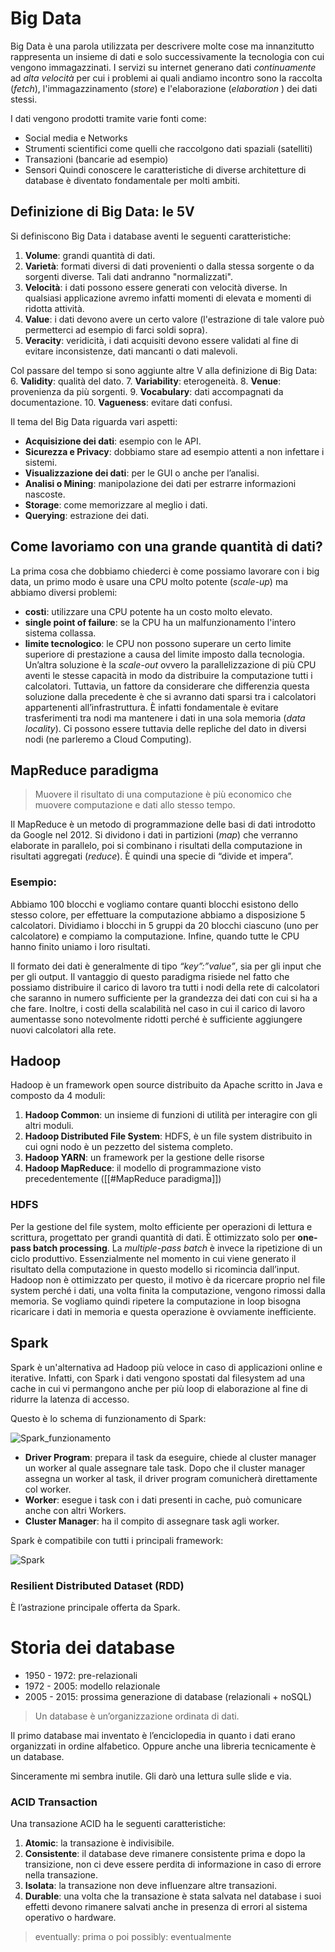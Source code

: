 # Big Data

Big Data è una parola utilizzata per descrivere molte cose ma innanzitutto rappresenta un insieme di dati e solo successivamente la tecnologia con cui vengono immagazzinati.
I servizi su internet generano dati *continuamente* ad *alta velocità* per cui i problemi ai quali andiamo incontro sono la raccolta (*fetch*), l'immagazzinamento (*store*) e l'elaborazione (*elaboration* ) dei dati stessi.

I dati vengono prodotti tramite varie fonti come:
- Social media e Networks
- Strumenti scientifici come quelli che raccolgono dati spaziali (satelliti)
- Transazioni (bancarie ad esempio)
- Sensori
Quindi conoscere le caratteristiche di diverse architetture di database è diventato fondamentale per molti ambiti.

## Definizione di Big Data: le 5V

Si definiscono Big Data i database aventi le seguenti caratteristiche:
1. **Volume**: grandi quantità di dati.
2. **Varietà**: formati diversi di dati provenienti o dalla stessa sorgente o da sorgenti diverse. Tali dati andranno "normalizzati".
3. **Velocità**: i dati possono essere generati con velocità diverse. In qualsiasi applicazione avremo infatti momenti di elevata e momenti di ridotta attività.
4. **Value**: i dati devono avere un certo valore (l'estrazione di tale valore può permetterci ad esempio di farci soldi sopra).
5. **Veracity**: veridicità, i dati acquisiti devono essere validati al fine di evitare inconsistenze, dati mancanti o dati malevoli. 

Col passare del tempo si sono aggiunte altre V alla definizione di Big Data:
6. **Validity**: qualità del dato.
7. **Variability**: eterogeneità.
8. **Venue**: provenienza da più sorgenti.
9. **Vocabulary**: dati accompagnati da documentazione.
10. **Vagueness**: evitare dati confusi.

Il tema del Big Data riguarda vari aspetti:
- **Acquisizione dei dati**: esempio con le API.
- **Sicurezza e Privacy**: dobbiamo stare ad esempio attenti a non infettare i sistemi.
- **Visualizzazione dei dati**: per le GUI o anche per l’analisi.
- **Analisi o Mining**: manipolazione dei dati per estrarre informazioni nascoste.
- **Storage**: come memorizzare al meglio i dati.
- **Querying**: estrazione dei dati.

## Come lavoriamo con una grande quantità di dati?

La prima cosa che dobbiamo chiederci è come possiamo lavorare con i big data, un primo modo è usare una CPU molto potente (*scale-up*) ma abbiamo diversi problemi:
- **costi**: utilizzare una CPU potente ha un costo molto elevato.
- **single point of failure**: se la CPU ha un malfunzionamento l'intero sistema collassa.
- **limite tecnologico**: le CPU non possono superare un certo limite superiore di prestazione a causa del limite imposto dalla tecnologia.
Un’altra soluzione è la *scale-out* ovvero la parallelizzazione di più CPU aventi le stesse capacità in modo da distribuire la computazione tutti i calcolatori. Tuttavia, un fattore da considerare che differenzia questa soluzione dalla precedente è che si avranno dati sparsi tra i calcolatori appartenenti all’infrastruttura. 
È infatti fondamentale è evitare trasferimenti tra nodi ma mantenere i dati in una sola memoria (*data locality*).
Ci possono essere tuttavia delle repliche del dato in diversi nodi (ne parleremo a Cloud Computing).

## MapReduce paradigma

> Muovere il risultato di una computazione è più economico che muovere computazione e dati allo stesso tempo.

Il MapReduce è un metodo di programmazione delle basi di dati introdotto da Google nel 2012.
Si dividono i dati in partizioni (*map*) che verranno elaborate in parallelo, poi si combinano i risultati della computazione in risultati aggregati (*reduce*). È quindi una specie di “divide et impera”.
### Esempio: 
Abbiamo 100 blocchi e vogliamo contare quanti blocchi esistono dello stesso colore, per effettuare la computazione abbiamo a disposizione 5 calcolatori. 
Dividiamo i blocchi in 5 gruppi da 20 blocchi ciascuno (uno per calcolatore) e compiamo la computazione. 
Infine, quando tutte le CPU hanno finito uniamo i loro risultati. 

Il formato dei dati è generalmente di tipo *“key”:”value”*, sia per gli input che per gli output.
Il vantaggio di questo paradigma risiede nel fatto che possiamo distribuire il carico di lavoro tra tutti i nodi della rete di calcolatori che saranno in numero sufficiente per la grandezza dei dati con cui si ha a che fare. Inoltre, i costi della scalabilità nel caso in cui il carico di lavoro aumentasse sono notevolmente ridotti perché è sufficiente aggiungere nuovi calcolatori alla rete. 

## Hadoop

Hadoop è un framework open source distribuito da Apache scritto in Java e composto da 4 moduli:
1. **Hadoop Common**: un insieme di funzioni di utilità per interagire con gli altri moduli.
2. **Hadoop Distributed File System**: HDFS, è un file system distribuito in cui ogni nodo è un pezzetto del sistema completo.
3. **Hadoop YARN**: un framework per la gestione delle risorse
4. **Hadoop MapReduce**: il modello di programmazione visto precedentemente ([[#MapReduce paradigma]])

### HDFS

Per la gestione del file system, molto efficiente per operazioni di lettura e scrittura, progettato per grandi quantità di dati.
È ottimizzato solo per **one-pass batch processing**.
La *multiple-pass batch* è invece la ripetizione di un ciclo produttivo. Essenzialmente nel momento in cui viene generato il risultato della computazione in questo modello si ricomincia dall’input. 
Hadoop non è ottimizzato per questo, il motivo è da ricercare proprio nel file system perché i dati, una volta finita la computazione, vengono rimossi dalla memoria. Se vogliamo quindi ripetere la computazione in loop bisogna ricaricare i dati in memoria e questa operazione è ovviamente inefficiente.

## Spark

Spark è un'alternativa ad Hadoop più veloce in caso di applicazioni online e iterative. Infatti, con Spark i dati vengono spostati dal filesystem ad una cache in cui vi permangono anche per più loop di elaborazione al fine di ridurre la latenza di accesso. 

Questo è lo schema di funzionamento di Spark:

![Spark_funzionamento](https://spark.apache.org/docs/latest/img/cluster-overview.png)

- **Driver Program**: prepara il task da eseguire, chiede al cluster manager un worker al quale assegnare tale task. Dopo che il cluster manager assegna un worker al task, il driver program comunicherà direttamente col worker.
- **Worker**: esegue i task con i dati presenti in cache, può comunicare anche con altri Workers.
- **Cluster Manager**: ha il compito di assegnare task agli worker.

Spark è compatibile con tutti i principali framework:

![Spark](https://www.zdnet.com/a/img/resize/d26dbe5b8b669db1ff5e77a09668c92b558e2757/2017/11/01/d17912b7-7717-4a71-9b09-573460970f94/sparkecosystem.png?auto=webp&width=1280)
### Resilient Distributed Dataset (RDD)

È l’astrazione principale offerta da Spark.

# Storia dei database

- 1950 - 1972: pre-relazionali
- 1972 - 2005: modello relazionale
- 2005 - 2015: prossima generazione di database (relazionali + noSQL)
> Un database è un’organizzazione ordinata di dati.

Il primo database mai inventato è l’enciclopedia in quanto i dati erano organizzati in ordine alfabetico. Oppure anche una libreria tecnicamente è un database. 

Sinceramente mi sembra inutile. Gli darò una lettura sulle slide e via.

### ACID Transaction

Una transazione ACID ha le seguenti caratteristiche:
1. **Atomic**: la transazione è indivisibile.
2. **Consistente**: il database deve rimanere consistente prima e dopo la transizione, non ci deve essere perdita di informazione in caso di errore nella transazione.
3. **Isolata**: la transazione non deve influenzare altre transazioni.
4. **Durable**: una volta che la transazione è stata salvata nel database i suoi effetti devono rimanere salvati anche in presenza di errori al sistema operativo o hardware.

> eventually: prima o poi
> possibly: eventualmente

